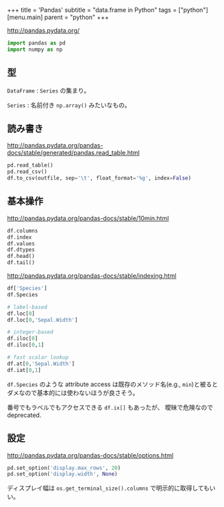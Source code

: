 +++
title = 'Pandas'
subtitle = "data.frame in Python"
tags = ["python"]
[menu.main]
  parent = "python"
+++

http://pandas.pydata.org/

```python
import pandas as pd
import numpy as np
```

## 型

`DataFrame`
: `Series` の集まり。

`Series`
: 名前付き `np.array()` みたいなもの。


## 読み書き

http://pandas.pydata.org/pandas-docs/stable/generated/pandas.read_table.html

```python
pd.read_table()
pd.read_csv()
df.to_csv(outfile, sep='\t', float_format='%g', index=False)
```


## 基本操作

http://pandas.pydata.org/pandas-docs/stable/10min.html

```python
df.columns
df.index
df.values
df.dtypes
df.head()
df.tail()
```

http://pandas.pydata.org/pandas-docs/stable/indexing.html

```python
df['Species']
df.Species

# label-based
df.loc[0]
df.loc[0,'Sepal.Width']

# integer-based
df.iloc[0]
df.iloc[0,1]

# fast scalar lookup
df.at[0,'Sepal.Width']
df.iat[0,1]
```

`df.Species` のような attribute access
は既存のメソッド名(e.g., `min`)と被るとダメなので基本的には使わないほうが良さそう。

番号でもラベルでもアクセスできる `df.ix[]` もあったが、
曖昧で危険なのでdeprecated.


## 設定

http://pandas.pydata.org/pandas-docs/stable/options.html

```python
pd.set_option('display.max_rows', 20)
pd.set_option('display.width', None)
```

ディスプレイ幅は `os.get_terminal_size().columns` で明示的に取得してもいい。
